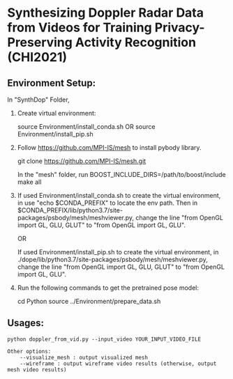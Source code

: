 # Synthesizing Doppler Radar Data from Videos for Training Privacy-Preserving Activity Recognition (CHI2021)

## Environment Setup: 

In "SynthDop" Folder,

1. Create virtual environment:

	source Environment/install_conda.sh OR source Environment/install_pip.sh

2. Follow https://github.com/MPI-IS/mesh to install pybody library. 
	
	git clone https://github.com/MPI-IS/mesh.git

	In the "mesh" folder, run BOOST_INCLUDE_DIRS=/path/to/boost/include make all

3. If used Environment/install_conda.sh to create the virtual environment, in use "echo $CONDA_PREFIX" to locate the env path. Then in $CONDA_PREFIX/lib/python3.7/site-packages/psbody/mesh/meshviewer.py, change the line "from OpenGL import GL, GLU, GLUT" to "from OpenGL import GL, GLU".

	OR

	If used Environment/install_pip.sh to create the virtual environment, in ./dope/lib/python3.7/site-packages/psbody/mesh/meshviewer.py, change the line "from OpenGL import GL, GLU, GLUT" to "from OpenGL import GL, GLU".

4. Run the following commands to get the pretrained pose model:
	
	cd Python
	source ../Environment/prepare_data.sh


## Usages:

	python doppler_from_vid.py --input_video YOUR_INPUT_VIDEO_FILE

	Other options:
		--visualize_mesh : output visualized mesh
		--wireframe : output wireframe video results (otherwise, output mesh video results)


 



